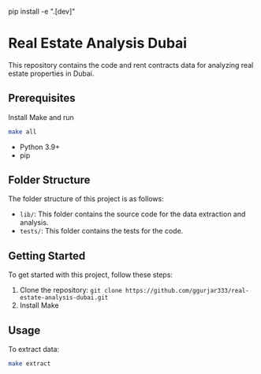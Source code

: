 pip install -e ".[dev]"

# Real Estate Analysis Dubai

This repository contains the code and rent contracts data for analyzing real estate properties in Dubai.

## Prerequisites
Install Make and run
```bash
make all
```
- Python 3.9+
- pip

## Folder Structure

The folder structure of this project is as follows:

- `lib/`: This folder contains the source code for the data extraction and analysis.
- `tests/`: This folder contains the tests for the code.

## Getting Started

To get started with this project, follow these steps:

1. Clone the repository: `git clone https://github.com/ggurjar333/real-estate-analysis-dubai.git`
2. Install Make 

## Usage

To extract data:

```sh
make extract
``````
